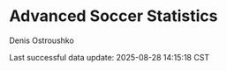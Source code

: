 # Advanced Soccer Statistics
Denis Ostroushko

<!-- gfm -->

Last successful data update: 2025-08-28 14:15:18 CST
